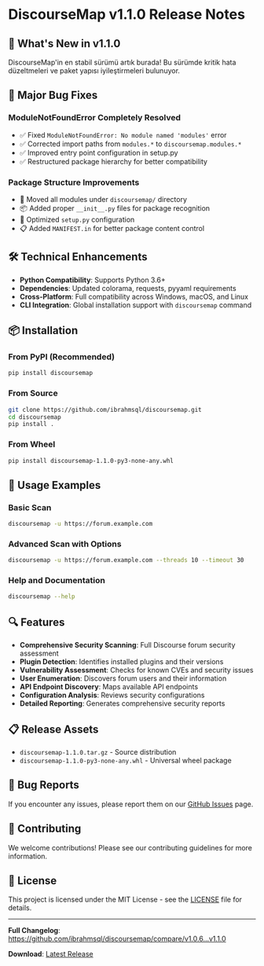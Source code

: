 # DiscourseMap v1.1.0 Release Notes

## 🚀 What's New in v1.1.0

DiscourseMap'in en stabil sürümü artık burada! Bu sürümde kritik hata düzeltmeleri ve paket yapısı iyileştirmeleri bulunuyor.

## 🔧 Major Bug Fixes

### ModuleNotFoundError Completely Resolved
- ✅ Fixed `ModuleNotFoundError: No module named 'modules'` error
- ✅ Corrected import paths from `modules.*` to `discoursemap.modules.*`
- ✅ Improved entry point configuration in setup.py
- ✅ Restructured package hierarchy for better compatibility

### Package Structure Improvements
- 📁 Moved all modules under `discoursemap/` directory
- 📦 Added proper `__init__.py` files for package recognition
- 🔧 Optimized `setup.py` configuration
- 📋 Added `MANIFEST.in` for better package content control

## 🛠️ Technical Enhancements

- **Python Compatibility**: Supports Python 3.6+
- **Dependencies**: Updated colorama, requests, pyyaml requirements
- **Cross-Platform**: Full compatibility across Windows, macOS, and Linux
- **CLI Integration**: Global installation support with `discoursemap` command

## 📦 Installation

### From PyPI (Recommended)
```bash
pip install discoursemap
```

### From Source
```bash
git clone https://github.com/ibrahmsql/discoursemap.git
cd discoursemap
pip install .
```

### From Wheel
```bash
pip install discoursemap-1.1.0-py3-none-any.whl
```

## 🎯 Usage Examples

### Basic Scan
```bash
discoursemap -u https://forum.example.com
```

### Advanced Scan with Options
```bash
discoursemap -u https://forum.example.com --threads 10 --timeout 30
```

### Help and Documentation
```bash
discoursemap --help
```

## 🔍 Features

- **Comprehensive Security Scanning**: Full Discourse forum security assessment
- **Plugin Detection**: Identifies installed plugins and their versions
- **Vulnerability Assessment**: Checks for known CVEs and security issues
- **User Enumeration**: Discovers forum users and their information
- **API Endpoint Discovery**: Maps available API endpoints
- **Configuration Analysis**: Reviews security configurations
- **Detailed Reporting**: Generates comprehensive security reports

## 📋 Release Assets

- `discoursemap-1.1.0.tar.gz` - Source distribution
- `discoursemap-1.1.0-py3-none-any.whl` - Universal wheel package

## 🐛 Bug Reports

If you encounter any issues, please report them on our [GitHub Issues](https://github.com/ibrahmsql/discoursemap/issues) page.

## 🤝 Contributing

We welcome contributions! Please see our contributing guidelines for more information.

## 📄 License

This project is licensed under the MIT License - see the [LICENSE](LICENSE) file for details.

---

**Full Changelog**: https://github.com/ibrahmsql/discoursemap/compare/v1.0.6...v1.1.0

**Download**: [Latest Release](https://github.com/ibrahmsql/discoursemap/releases/tag/v1.1.0)